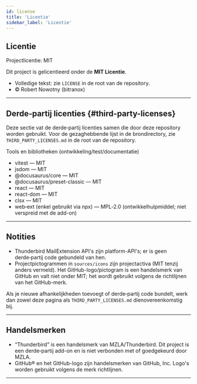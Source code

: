 ```yaml
---
id: license
title: 'Licentie'
sidebar_label: 'Licentie'
---
```


## Licentie

Projectlicentie: MIT

Dit project is gelicentieerd onder de **MIT Licentie**.

- Volledige tekst: zie `LICENSE` in de root van de repository.
- © Robert Nowotny (bitranox)

---

## Derde‑partij licenties {#third-party-licenses}

Deze sectie vat de derde‑partij licenties samen die door deze repository worden gebruikt. Voor de
gezaghebbende lijst in de brondirectory, zie `THIRD_PARTY_LICENSES.md` in de
root van de repository.

Tools en bibliotheken (ontwikkeling/test/documentatie)

- vitest — MIT
- jsdom — MIT
- @docusaurus/core — MIT
- @docusaurus/preset-classic — MIT
- react — MIT
- react-dom — MIT
- clsx — MIT
- web‑ext (enkel gebruikt via npx) — MPL‑2.0 (ontwikkelhulpmiddel; niet verspreid met de add-on)

---

## Notities

- Thunderbird MailExtension API's zijn platform-API's; er is geen derde‑partij code gebundeld van hen.
- Projectpictogrammen in `sources/icons` zijn projectactiva (MIT tenzij anders vermeld). Het GitHub-logo/pictogram is een handelsmerk van GitHub en valt niet onder MIT; het wordt gebruikt volgens de richtlijnen van het GitHub-merk.

Als je nieuwe afhankelijkheden toevoegt of derde‑partij code bundelt, werk dan zowel deze
pagina als `THIRD_PARTY_LICENSES.md` dienovereenkomstig bij.

---

## Handelsmerken

- “Thunderbird” is een handelsmerk van MZLA/Thunderbird. Dit project is een derde‑partij add-on en is niet verbonden met of goedgekeurd door MZLA.
- GitHub® en het GitHub-logo zijn handelsmerken van GitHub, Inc. Logo's worden gebruikt volgens de merk richtlijnen.

---
